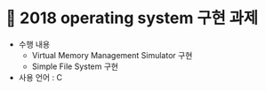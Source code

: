 # :dart: 2018 operating system 구현 과제 
- 수행 내용 
  - Virtual Memory Management Simulator 구현
  - Simple File System 구현
- 사용 언어 : C
